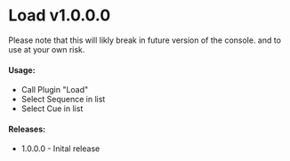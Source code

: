 # Load v1.0.0.0
Please note that this will likly break in future version of the console. and to use at your own risk.

#### Usage:
* Call Plugin "Load" 
* Select Sequence in list
* Select Cue in list

#### Releases:
* 1.0.0.0 - Inital release